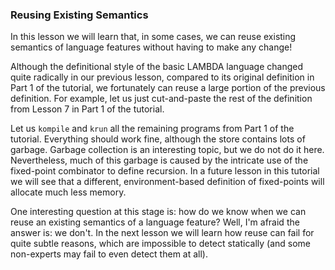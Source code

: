 ### Reusing Existing Semantics

In this lesson we will learn that, in some cases, we can reuse existing
semantics of language features without having to make any change!

Although the definitional style of the basic LAMBDA language changed quite
radically in our previous lesson, compared to its original definition in
Part 1 of the tutorial, we fortunately can reuse a large portion of the previous
definition.  For example, let us just cut-and-paste the rest of the definition
from Lesson 7 in Part 1 of the tutorial.

Let us `kompile` and `krun` all the remaining programs from Part 1 of the tutorial.
Everything should work fine, although the store contains lots of garbage.
Garbage collection is an interesting topic, but we do not do it here.
Nevertheless, much of this garbage is caused by the intricate use of the
fixed-point combinator to define recursion.  In a future lesson in this tutorial
we will see that a different, environment-based definition of fixed-points will
allocate much less memory.

One interesting question at this stage is: how do we know when we can reuse
an existing semantics of a language feature?  Well, I'm afraid the answer is:
we don't.  In the next lesson we will learn how reuse can fail for quite subtle
reasons, which are impossible to detect statically (and some non-experts may
fail to even detect them at all).
